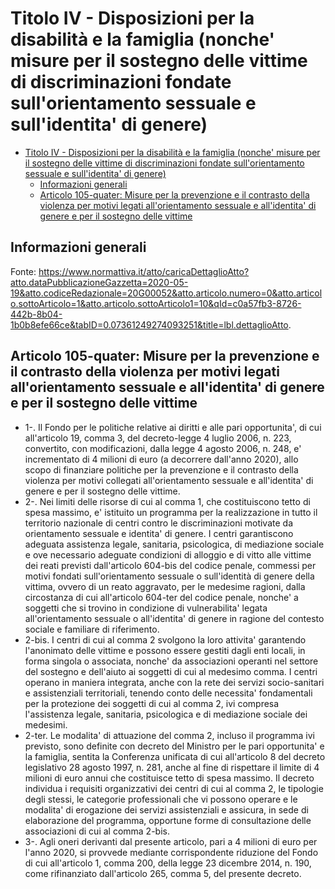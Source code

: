 # Titolo IV - Disposizioni per la disabilità e la famiglia (nonche' misure per il sostegno delle vittime di discriminazioni fondate sull'orientamento sessuale e sull'identita' di genere)

- [Titolo IV - Disposizioni per la disabilità e la famiglia (nonche' misure per il sostegno delle vittime di discriminazioni fondate sull'orientamento sessuale e sull'identita' di genere)](#titolo-iv---disposizioni-per-la-disabilità-e-la-famiglia-nonche-misure-per-il-sostegno-delle-vittime-di-discriminazioni-fondate-sullorientamento-sessuale-e-sullidentita-di-genere)
  - [Informazioni generali](#informazioni-generali)
  - [Articolo 105-quater: Misure per la prevenzione e il contrasto della violenza per motivi legati all'orientamento sessuale e all'identita' di genere e per il sostegno delle vittime](#articolo-105-quater-misure-per-la-prevenzione-e-il-contrasto-della-violenza-per-motivi-legati-allorientamento-sessuale-e-allidentita-di-genere-e-per-il-sostegno-delle-vittime)

## Informazioni generali

Fonte: https://www.normattiva.it/atto/caricaDettaglioAtto?atto.dataPubblicazioneGazzetta=2020-05-19&atto.codiceRedazionale=20G00052&atto.articolo.numero=0&atto.articolo.sottoArticolo=1&atto.articolo.sottoArticolo1=10&qId=c0a57fb3-8726-442b-8b04-1b0b8efe66ce&tabID=0.07361249274093251&title=lbl.dettaglioAtto.

## Articolo 105-quater: Misure per la prevenzione e il contrasto della violenza per motivi legati all'orientamento sessuale e all'identita' di genere e per il sostegno delle vittime

- 1-. Il Fondo per le politiche relative ai diritti e alle pari opportunita', di cui all'articolo 19, comma 3, del decreto-legge 4 luglio 2006, n. 223, convertito, con modificazioni, dalla legge 4 agosto 2006, n. 248, e' incrementato di 4 milioni di euro (a decorrere dall'anno 2020), allo scopo di finanziare politiche per la prevenzione e il contrasto della violenza per motivi collegati all'orientamento sessuale e all'identita' di genere e per il sostegno delle vittime.
- 2-. Nei limiti delle risorse di cui al comma 1, che costituiscono tetto di spesa massimo, e' istituito un programma per la realizzazione in tutto il territorio nazionale di centri contro le discriminazioni motivate da orientamento sessuale e identita' di genere. I centri garantiscono adeguata assistenza legale, sanitaria, psicologica, di mediazione sociale e ove necessario adeguate condizioni di alloggio e di vitto alle vittime  dei reati previsti dall'articolo 604-bis del codice penale, commessi per motivi fondati sull'orientamento sessuale o sull'identità di genere della vittima, ovvero di un reato aggravato, per le medesime ragioni, dalla circostanza di cui all'articolo 604-ter del codice penale, nonche' a soggetti che si trovino in condizione di vulnerabilita' legata all'orientamento sessuale o all'identita' di genere in ragione del contesto sociale e familiare di riferimento.
- 2-bis. I centri di cui al comma 2 svolgono la loro attivita' garantendo l'anonimato delle vittime e possono essere gestiti dagli enti locali, in forma singola o associata, nonche' da associazioni operanti nel settore del sostegno e dell'aiuto ai soggetti di cui al medesimo comma. I centri operano in maniera integrata, anche con la rete dei servizi socio-sanitari e assistenziali territoriali, tenendo conto delle necessita' fondamentali per la protezione dei soggetti di cui al comma 2, ivi compresa l'assistenza legale, sanitaria, psicologica e di mediazione sociale dei medesimi.
- 2-ter. Le modalita' di attuazione del comma 2, incluso il programma ivi previsto, sono definite con decreto del Ministro per le pari opportunita' e la famiglia, sentita la Conferenza unificata di cui all'articolo 8 del decreto legislativo 28 agosto 1997, n. 281, anche al fine di rispettare il limite di 4 milioni di euro annui che costituisce tetto di spesa massimo. Il decreto individua i requisiti organizzativi dei centri di cui al comma 2, le tipologie degli stessi, le categorie professionali che vi possono operare e le modalita' di erogazione dei servizi assistenziali e assicura, in sede di elaborazione del programma, opportune forme di consultazione delle associazioni di cui al comma 2-bis.
- 3-. Agli oneri derivanti dal presente articolo, pari a 4 milioni di euro per l'anno 2020, si provvede mediante corrispondente riduzione del Fondo di cui all'articolo 1, comma 200, della legge 23 dicembre 2014, n. 190, come rifinanziato dall'articolo 265, comma 5, del presente decreto.

